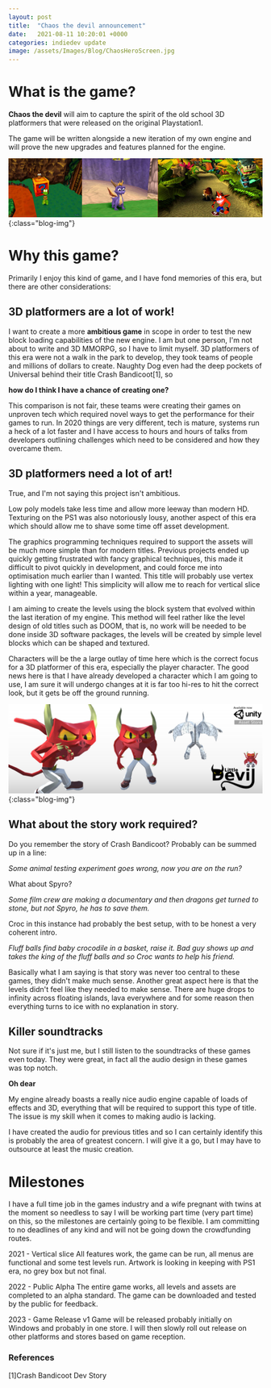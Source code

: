 ```yaml
---
layout: post
title:  "Chaos the devil announcement"
date:   2021-08-11 10:20:01 +0000
categories: indiedev update
image: /assets/Images/Blog/ChaosHeroScreen.jpg
---
```


# What is the game?
**Chaos the devil** will aim to capture the spirit of the old school 3D platformers that were released on the original Playstation1.

The game will be written alongside a new iteration of my own engine and will prove the new upgrades and features planned for the engine.

![image-title-here](/assets/images/Blog/Ps1Platformers.jpg){:class="blog-img"}

# Why this game?
Primarily I enjoy this kind of game, and I have fond memories of this era, but there are other considerations:

## 3D platformers are a lot of work!
I want to create a more **ambitious game** in scope in order to test the new block loading capabilities of the new engine. I am but one person, I'm not about to write and 3D MMORPG, so I have to limit myself. 3D platformers of this era were not a walk in the park to develop, they took teams of people and millions of dollars to create. Naughty Dog even had the deep pockets of Universal behind their title Crash Bandicoot[1], so

**how do I think I have a chance of creating one?**

This comparison is not fair, these teams were creating their games on unproven tech which required novel ways to get the performance for their games to run. In 2020 things are very different, tech is mature, systems run a heck of a lot faster and I have access to hours and hours of talks from developers outlining challenges which need to be considered and how they overcame them.

## 3D platformers need a lot of art!
True, and I'm not saying this project isn't ambitious.

Low poly models take less time and allow more leeway than modern HD. Texturing on the PS1 was also notoriously lousy, another aspect of this era which should allow me to shave some time off asset development. 

The graphics programming techniques required to support the assets will be much more simple than for modern titles. Previous projects ended up quickly getting frustrated with fancy graphical techniques, this made it difficult to pivot quickly in development, and could force me into optimisation much earlier than I wanted. This title will probably use vertex lighting with one light! This simplicity will allow me to reach for vertical slice within a year, manageable.

I am aiming to create the levels using the block system that evolved within the last iteration of my engine. This method will feel rather like the level design of old titles such as DOOM, that is, no work will be needed to be done inside 3D software packages, the levels will be created by simple level blocks which can be shaped and textured.

Characters will be the a large outlay of time here which is the correct focus for a 3D platformer of this era, especially the player character. The good news here is that I have already developed a character which I am going to use, I am sure it will undergo changes at it is far too hi-res to hit the correct look, but it gets be off the ground running.

![image-title-here](/assets/images/Cover5.jpg){:class="blog-img"}

## What about the story work required?
Do you remember the story of Crash Bandicoot? Probably can be summed up in a line:

*Some animal testing experiment goes wrong, now you are on the run?*

What about Spyro?

*Some film crew are making a documentary and then dragons get turned to stone, but not Spyro, he has to save them.*

Croc in this instance had probably the best setup, with to be honest a very coherent intro.

*Fluff balls find baby crocodile in a basket, raise it. Bad guy shows up and takes the king of the fluff balls and so Croc wants to help his friend.*

Basically what I am saying is that story was never too central to these games, they didn't make much sense. Another great aspect here is that the levels didn't feel like they needed to make sense. There are huge drops to infinity across floating islands, lava everywhere and for some reason then everything turns to ice with no explanation in story. 

## Killer soundtracks
Not sure if it's just me, but I still listen to the soundtracks of these games even today. They were great, in fact all the audio design in these games was top notch.

**Oh dear**

My engine already boasts a really nice audio engine capable of loads of effects and 3D, everything that will be required to support this type of title. The issue is my skill when it comes to making audio is lacking.

I have created the audio for previous titles and so I can certainly identify this is probably the area of greatest concern. I will give it a go, but I may have to outsource at least the music creation.

# Milestones
I have a full time job in the games industry and a wife pregnant with twins at the moment so needless to say I will be working part time (very part time) on this, so the milestones are certainly going to be flexible. I am committing to no deadlines of any kind and will not be going down the crowdfunding routes. 

2021 - Vertical slice
All features work, the game can be run, all menus are functional and some test levels run. Artwork is looking in keeping with PS1 era, no grey box but not final.

2022 - Public Alpha
The entire game works, all levels and assets are completed to an alpha standard. The game can be downloaded and tested by the public for feedback.

2023 - Game Release v1
Game will be released probably initially on Windows and probably in one store. I will then slowly roll out release on other platforms and stores based on game reception.


### References
[1]Crash Bandicoot Dev Story






